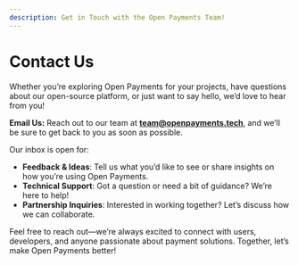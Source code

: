 ```yaml
---
description: Get in Touch with the Open Payments Team!
---
```


# Contact Us

Whether you’re exploring Open Payments for your projects, have questions about our open-source platform, or just want to say hello, we’d love to hear from you!

**Email Us:** Reach out to our team at [**team@openpayments.tech**](mailto:team@openpayments.tech), and we’ll be sure to get back to you as soon as possible.

Our inbox is open for:

* **Feedback & Ideas**: Tell us what you’d like to see or share insights on how you’re using Open Payments.
* **Technical Support**: Got a question or need a bit of guidance? We’re here to help!
* **Partnership Inquiries**: Interested in working together? Let’s discuss how we can collaborate.

Feel free to reach out—we’re always excited to connect with users, developers, and anyone passionate about payment solutions. Together, let’s make Open Payments better!
